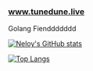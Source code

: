 ### www.tunedune.live

Golang Fienddddddd


[![Neloy's GitHub stats](https://github-readme-stats.vercel.app/api?username=19neloyk)](https://github.com/19neloyk/github-readme-stats)

[![Top Langs](https://github-readme-stats.vercel.app/api/top-langs/?username=19neloyk&layout=compact)](https://github.com/19neloyk/github-readme-stats)
